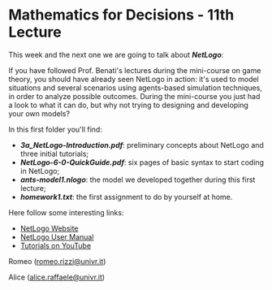 # Mathematics for Decisions - 11th Lecture #

This week and the next one we are going to talk about ___NetLogo___:

If you have followed Prof. Benati's lectures during the mini-course on game theory, you should have already seen NetLogo in action: it's used to model situations and several scenarios using agents-based simulation techniques, in order to analyze possible outcomes. During the mini-course you just had a look to what it can do, but why not trying to designing and developing your own models?

In this first folder you'll find:
- ___3a_NetLogo-Introduction.pdf___: preliminary concepts about NetLogo and three initial tutorials;
- ___NetLogo-6-0-QuickGuide.pdf___: six pages of basic syntax to start coding in NetLogo;
- ___ants-model1.nlogo___: the model we developed together during this first lecture;
- ___homework1.txt___: the first assignment to do by yourself at home.

Here follow some interesting links:
- [NetLogo Website](https://ccl.northwestern.edu/netlogo/)
- [NetLogo User Manual](https://ccl.northwestern.edu/netlogo/docs/)
- [Tutorials on YouTube](https://www.youtube.com/watch?v=XmP93f6ZfAo)

Romeo (romeo.rizzi@univr.it)

Alice (alice.raffaele@univr.it)
